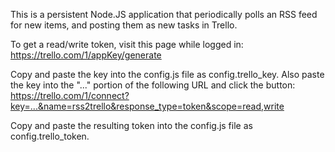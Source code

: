 This is a persistent Node.JS application that periodically polls an
RSS feed for new items, and posting them as new tasks in Trello.


To get a read/write token, visit this page while logged in:
https://trello.com/1/appKey/generate

Copy and paste the key into the config.js file as config.trello_key.
Also paste the key into the "..." portion of the following URL and click the button:
https://trello.com/1/connect?key=...&name=rss2trello&response_type=token&scope=read,write

Copy and paste the resulting token into the config.js file as config.trello_token.
